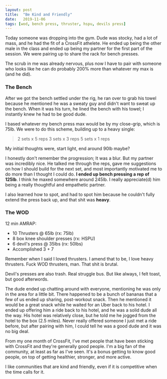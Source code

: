 ```yaml
---
layout: post
title:  "Be Kind and Friendly"
date:   2019-11-06
tags: [wod, bench press, thruster, hspu, devils press]
---
```


Today someone was dropping into the gym. Dude was stocky, had a lot of mass,
and he had the fit of a CrossFit athelete. He ended up being the other male in
the class and ended up being my partner for the first part of the session. We
were pairing up to share the rack for bench presses.

The scrub in me was already nervous, plus now I have to pair with someone who
looks like he can do probably 200% more than whatever my max is (and he did).


<!--more-->

### The Bench

After we got the bench settled under the rig, he ran over to grab his towel
because he mentioned he was a sweaty guy and didn't want to sweat up the bench.
When it was his turn, he lined the bench with his towel; I instantly knew he
had to be good dude.

I based whatever my bench press max would be by my close-grip, which is 75lb.
We were to do this scheme, building up to a heavy single:

> 2 sets x 5 reps
> 3 sets x 3 reps
> 5 sets x 1 reps

My initial thoughts were, start light, end around 90lb maybe?

I honestly don't remember the progression; It was a blur. But my partner was
incredibly nice. He talked me through the reps, gave me suggestions on how I
should build for the next set, and most importantly motivated me to do more
than I thought I could do. __I ended up bench pressing a rep of 125lb__. I
think he maxed somewhere around 245lb. I really appreciate(d) him being a
really thoughtful and empathetic partner.

I also learned how to spot, and had to spot him because he couldn't fully
extend the press back up, and that shit was __heavy__.

### The WOD

12 min AMRAP:

- 10 Thrusters @ 65lb (rx: 75lb)
- 8 box knee shoulder presses (rx: HSPU)
- 6 devil's press @ 35lbs (rx: 50lbs)
- Accomplished 3 + 7

Remember when I said I loved thrusters. I amend that to be, I love heavy
thrusters. Fuck WOD thrusters, man. That shit is brutal.

Devil's presses are also trash. Real struggle bus. But like always, I felt
toast, but good afterwords.

The dude ended up chatting around with everyone, mentioning he was only in the
area for a little bit. There happened to be a bunch of bananas that a few of us
ended up sharing, post-workout snack. Then he mentioned it would be a great
snack while he waited for an Uber back to his hotel. I ended up offering him a
ride back to his hotel, and he was a solid dude all the way. His hotel was
relatively close, but he told me he jogged from the hotel to the box (2.5
miles). Never really offered someone I just met a ride before, but after
pairing with him, I could tell he was a good dude and it was no big deal.

From my one month of CrossFit, I've met people that have been sticking with
CrossFit and they're generally good people. I'm a big fan of the community, at
least as far as I've seen. It's a bonus getting to know good people, on top of
getting healthier, stronger, and more active.

I like communities that are kind and friendly, even if it is competitive when
the time calls for it.

